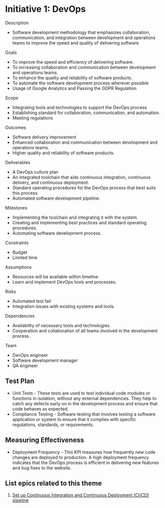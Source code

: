 # Initiative 1: DevOps
Description
* Software development methodology that emphasizes collaboration, communication, and integration between development and operations teams to improve the speed and quality of delivering software

Goals
* To improve the speed and efficiency of delivering software.
* To increasing collaboration and communication between development and operations teams.
* To enhance the quality and reliability of software products.
* To automate the software development process wherever possible
* Usage of Google Analytics and Passing the GDPR Regulation

Scope
* Integrating tools and technologies to support the DevOps process
* Establishing standard for collaboration, communication, and automation.
* Meeting regulations

Outcomes
* Software delivery improvement
* Enhanced collaboration and communication between development and operations teams.
* Higher quality and reliability of software products.

Deliverables
* A DevOps culture plan
* An integrated toolchain that aids continuous integration, continuous delivery, and continuous deployment.
* Standard operating procedures for the DevOps process that best suits this process.
* Automated software development pipeline.

Milestones
* Implementing the toolchain and integrating it with the system.
* Creating and implementing best practices and standard operating procedures.
* Automating software development process.

Constraints
* Budget
* Limited time

Assumptions
* Resources will be available within timeline.
* Learn and implement DevOps tools and processes.

Risks
* Automated test fail
* Integration issues with existing systems and tools.

Dependencies
* Availability of necessary tools and technologies.
* Cooperation and collaboration of all teams involved in the development process.

Team
* DevOps engineer 
* Software development manager 
* QA engineer

## Test Plan
* Unit Tests - These tests are used to test individual code modules or functions in isolation, without any external dependencies. They help to catch any defects early on in the development process and ensure that code behaves as expected.
* Compliance Testing - Software testing that involves testing a software application or system to ensure that it complies with specific regulations, standards, or requirements.

## Measuring Effectiveness
* Deployment Frequency - This KPI measures how frequently new code changes are deployed to production. A high deployment frequency indicates that the DevOps process is efficient in delivering new features and bug fixes to the website.

## List epics related to this theme
1. [Set up Continuous Integration and Continuous Deployment (CI/CD) pipeline](/documentation/theme_1/epic_1.md)
